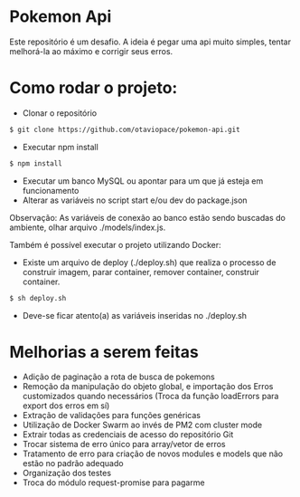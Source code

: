 # Pokemon Api

Este repositório é um desafio. A ideia é pegar uma api muito simples, tentar melhorá-la ao máximo e corrigir seus erros.

# Como rodar o projeto:

  - Clonar o repositório
```sh
$ git clone https://github.com/otaviopace/pokemon-api.git
```
  - Executar npm install
```sh
$ npm install
```
  - Executar um banco MySQL ou apontar para um que já esteja em funcionamento
  - Alterar as variáveis no script start e/ou dev do package.json

Observação: As variáveis de conexão ao banco estão sendo buscadas do ambiente, olhar arquivo ./models/index.js.


Também é possível executar o projeto utilizando Docker:
  - Existe um arquivo de deploy (./deploy.sh) que realiza o processo de construir imagem, parar container, remover container, construir container.
```sh
$ sh deploy.sh
```
  - Deve-se ficar atento(a) as variáveis inseridas no ./deploy.sh

# Melhorias a serem feitas

  - Adição de paginação a rota de busca de pokemons
  - Remoção da manipulação do objeto global, e importação dos Erros customizados quando necessários (Troca da função loadErrors para export dos erros em sí)
  - Extração de validações para funções genéricas
  - Utilização de Docker Swarm ao invés de PM2 com cluster mode
  - Extrair todas as credenciais de acesso do repositório Git
  - Trocar sistema de erro único para array/vetor de erros
  - Tratamento de erro para criação de novos modules e models que não estão no padrão adequado
  - Organização dos testes
  - Troca do módulo request-promise para pagarme